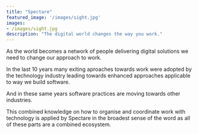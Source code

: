 ```yaml
---
title: "Spectare"
featured_image: '/images/sight.jpg'
images:
- /images/sight.jpg
description: "The digital world changes the way you work."
---
```

As the world becomes a network of people delivering digital solutions we need to change our approach to work.

In the last 10 years many exiting aproaches towards work were adopted by the technology industry leading towards 
enhanced approaches applicable to way we build software. 

And in these same years software practices are moving towards other industries. 

This combined knowledge on how to organise and coordinate work with technology is applied by Spectare in the broadest sense of the word as all of these parts are a combined ecosystem.